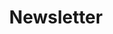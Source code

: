 ---
layout: page
title: Newsletter
permalink: /newsletter/
redirect_to: "https://fe6c7da2.sibforms.com/serve/MUIEAFGYHgdTB8z1ETUytFE5SHsrp701ue3uI0ZhqQabG9HLqFkvlFkmNY7g2MudzR7K7_V0dPboLFlvxpSlahMlc-yH5GzwvqopbY8n7QA3XZbM97fiEaUmX50McwTaa5zLfUlhD-cRO3rkTMb62fosmNQlPfUXP1YKJ8bQafRIzpSaCgVy7AeoIkPNyjBK2EsXmgB4U_0w-_Vk"
---